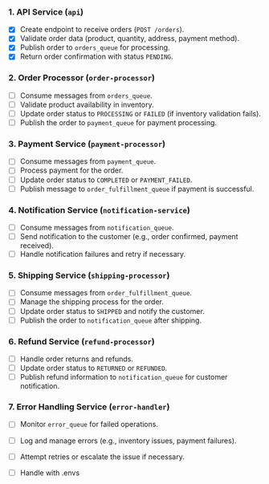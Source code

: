 
### **1. API Service (`api`)**
- [x] Create endpoint to receive orders (`POST /orders`).
- [x] Validate order data (product, quantity, address, payment method).
- [x] Publish order to `orders_queue` for processing.
- [x] Return order confirmation with status `PENDING`.

### **2. Order Processor (`order-processor`)**
- [ ] Consume messages from `orders_queue`.
- [ ] Validate product availability in inventory.
- [ ] Update order status to `PROCESSING` or `FAILED` (if inventory validation fails).
- [ ] Publish the order to `payment_queue` for payment processing.

### **3. Payment Service (`payment-processor`)**
- [ ] Consume messages from `payment_queue`.
- [ ] Process payment for the order.
- [ ] Update order status to `COMPLETED` or `PAYMENT_FAILED`.
- [ ] Publish message to `order_fulfillment_queue` if payment is successful.

### **4. Notification Service (`notification-service`)**
- [ ] Consume messages from `notification_queue`.
- [ ] Send notification to the customer (e.g., order confirmed, payment received).
- [ ] Handle notification failures and retry if necessary.

### **5. Shipping Service (`shipping-processor`)**
- [ ] Consume messages from `order_fulfillment_queue`.
- [ ] Manage the shipping process for the order.
- [ ] Update order status to `SHIPPED` and notify the customer.
- [ ] Publish the order to `notification_queue` after shipping.

### **6. Refund Service (`refund-processor`)**
- [ ] Handle order returns and refunds.
- [ ] Update order status to `RETURNED` or `REFUNDED`.
- [ ] Publish refund information to `notification_queue` for customer notification.

### **7. Error Handling Service (`error-handler`)**
- [ ] Monitor `error_queue` for failed operations.
- [ ] Log and manage errors (e.g., inventory issues, payment failures).
- [ ] Attempt retries or escalate the issue if necessary.


- [ ] Handle with .envs